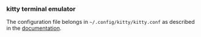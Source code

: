 ### kitty terminal emulator

The configuration file belongs in `~/.config/kitty/kitty.conf` as described in the [documentation][documentation].

[documentation]: https://sw.kovidgoyal.net/kitty/conf/
